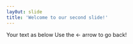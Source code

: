 ```yaml
---
lay0ut: slide
title: 'Welcome to our second slide!'
---
```

Your text as below
Use the <- arrow to go back!
